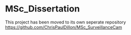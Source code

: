 # MSc_Dissertation

This project has been moved to its own seperate repository https://github.com/ChrisPaulDillon/MSc_SurveillanceCam
